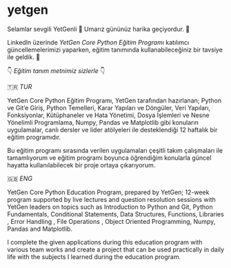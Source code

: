 # yetgen
Selamlar sevgili YetGenli 🤗 Umarız gününüz harika geçiyordur. 🚀

Linkedln üzerinde *YetGen Core Python Eğitim Programı* katılımcı güncellemelerimizi yaparken, eğitim tanımında kullanabileceğiniz bir tavsiye ile geldik. 🤩

👇 *Eğitim tanım metnimiz sizlerle* 👇

🇹🇷 *TUR*

YetGen Core Python Eğitim Programı, YetGen tarafından hazırlanan; Python ve Git’e Giriş, Python Temelleri, Karar Yapıları ve Döngüler, Veri Yapıları, Fonksiyonlar, Kütüphaneler ve Hata Yönetimi, Dosya İşlemleri ve Nesne Yönelimli Programlama, Numpy, Pandas ve Matplotlib  gibi konuların uygulamalar, canlı dersler ve lider atölyeleri ile desteklendiği 12 haftalık bir eğitim programıdır.

Bu eğitim programı sırasında verilen uygulamaları çeşitli takım çalışmaları ile tamamlıyorum ve eğitim programı boyunca öğrendiğim konularla güncel hayatta kullanılabilecek bir proje ortaya çıkarıyorum.

🇬🇧 *ENG*

YetGen Core Python Education Program, prepared by YetGen; 12-week program supported by live lectures and question resolution sessions with YetGen leaders on topics such as Introduction to Python and Git, Python Fundamentals, Conditional Statements, Data Structures, Functions, Libraries , Error Handling , File Operations , Object Oriented Programming, Numpy, Pandas and Matplotlib.

I complete the given applications during this education program with various team works and create a project that can be used practically in daily life with the subjects I learned during the education program.